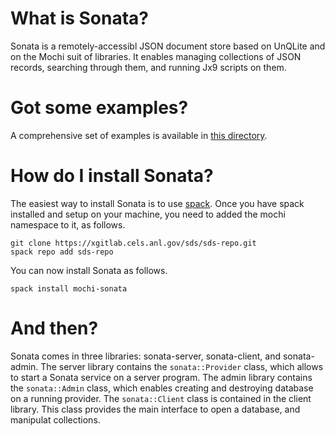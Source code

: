 # What is Sonata?

Sonata is a remotely-accessibl JSON document store based on UnQLite and on
the Mochi suit of libraries. It enables managing collections of JSON records,
searching through them, and running Jx9 scripts on them.

# Got some examples?

A comprehensive set of examples is available in [this directory](examples).

# How do I install Sonata?

The easiest way to install Sonata is to use [spack](https://spack.readthedocs.io).
Once you have spack installed and setup on your machine, you need to added the
mochi namespace to it, as follows.

```
git clone https://xgitlab.cels.anl.gov/sds/sds-repo.git
spack repo add sds-repo
```

You can now install Sonata as follows.

```
spack install mochi-sonata
```

# And then?

Sonata comes in three libraries: sonata-server, sonata-client, and sonata-admin.
The server library contains the `sonata::Provider` class, which allows to start 
a Sonata service on a server program. The admin library contains the
`sonata::Admin` class, which enables creating and destroying database on a
running provider. The `sonata::Client` class is contained in the client library.
This class provides the main interface to open a database, and manipulat
collections.
